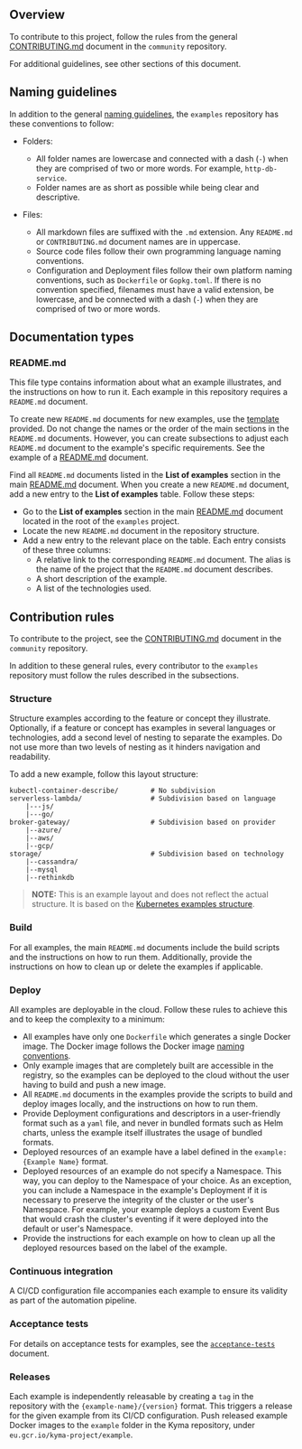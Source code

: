 ## Overview

To contribute to this project, follow the rules from the general [CONTRIBUTING.md](https://github.com/kyma-project/community/blob/main/CONTRIBUTING.md) document in the `community` repository.

For additional guidelines, see other sections of this document.

## Naming guidelines

In addition to the general [naming guidelines](https://github.com/kyma-project/community/blob/main/docs/guidelines/technical-guidelines/01-naming.md), the `examples` repository has these conventions to follow:

- Folders:
  - All folder names are lowercase and connected with a dash (`-`) when they are comprised of two or more words. For example, `http-db-service`.
  - Folder names are as short as possible while being clear and descriptive.

- Files:
  - All markdown files are suffixed with the `.md` extension. Any `README.md` or `CONTRIBUTING.md` document names are in uppercase.
  - Source code files follow their own programming language naming conventions.
  - Configuration and Deployment files follow their own platform naming conventions, such as `Dockerfile` or `Gopkg.toml`. If there is no convention specified, filenames must have a valid extension, be lowercase, and be connected with a dash (`-`) when they are comprised of two or more words.

## Documentation types

### README.md

This file type contains information about what an example illustrates, and the instructions on how to run it. Each example in this repository requires a `README.md` document.

To create new `README.md` documents for new examples, use the [template](https://github.com/kyma-project/community/blob/main/templates/repository-template/README.md) provided.
Do not change the names or the order of the main sections in the `README.md` documents. However, you can create subsections to adjust each `README.md` document to the example's specific requirements. See the example of a [README.md](http-db-service/README.md) document.

Find all `README.md` documents listed in the **List of examples** section in the main [README.md](README.md) document. When you create a new `README.md` document, add a new entry to the **List of examples** table. Follow these steps:

* Go to the **List of examples** section in the main [README.md](README.md) document located in the root of the `examples` project.
* Locate the new `README.md` document in the repository structure.
* Add a new entry to the relevant place on the table. Each entry consists of these three columns:
  * A relative link to the corresponding `README.md` document. The alias is the name of the project that the `README.md` document describes.
  * A short description of the example.
  * A list of the technologies used.

## Contribution rules

To contribute to the project, see the [CONTRIBUTING.md](https://github.com/kyma-project/community/blob/main/CONTRIBUTING.md) document in the `community` repository.

In addition to these general rules, every contributor to the `examples` repository must follow the rules described in the subsections.

### Structure

Structure examples according to the feature or concept they illustrate. Optionally, if a feature or concept has examples in several languages or technologies, add a second level of nesting to separate the examples. Do not use more than two levels of nesting as it hinders navigation and readability.

To add a new example, follow this layout structure:

```
kubectl-container-describe/        # No subdivision
serverless-lambda/                 # Subdivision based on language
    |---js/
    |---go/
broker-gateway/                    # Subdivision based on provider
    |--azure/
    |--aws/
    |--gcp/
storage/                           # Subdivision based on technology
    |--cassandra/
    |--mysql
    |--rethinkdb
```

> **NOTE:** This is an example layout and does not reflect the actual structure. It is based on the [Kubernetes examples structure](https://github.com/kubernetes/examples).

### Build

For all examples, the main `README.md` documents include the build scripts and the instructions on how to run them. Additionally, provide the instructions on how to clean up or delete the examples if applicable.

### Deploy

All examples are deployable in the cloud. Follow these rules to achieve this and to keep the complexity to a minimum:

- All examples have only one `Dockerfile` which generates a single Docker image. The Docker image follows the Docker image [naming conventions](https://github.com/kyma-project/community/blob/main/docs/guidelines/technical-guidelines/01-naming.md).
- Only example images that are completely built are accessible in the registry, so the examples can be deployed to the cloud without the user having to build and push a new image.
- All `README.md` documents in the examples provide the scripts to build and deploy images locally, and the instructions on how to run them.
- Provide Deployment configurations and descriptors in a user-friendly format such as a `yaml` file, and never in bundled formats such as Helm charts, unless the example itself illustrates the usage of bundled formats.
- Deployed resources of an example have a label defined in the `example: {Example Name}` format.
- Deployed resources of an example do not specify a Namespace. This way, you can deploy to the Namespace of your choice. As an exception, you can include a Namespace in the example's Deployment if it is necessary to preserve the integrity of the cluster or the user's Namespace. For example, your example deploys a custom Event Bus that would crash the cluster's eventing if it were deployed into the default or user's Namespace.
- Provide the instructions for each example on how to clean up all the deployed resources based on the label of the example.

### Continuous integration

A CI/CD configuration file accompanies each example to ensure its validity as part of the automation pipeline.

### Acceptance tests

For details on acceptance tests for examples, see the [`acceptance-tests`](tests/README.md) document.

### Releases

Each example is independently releasable by creating a `tag` in the repository with the `{example-name}/{version}` format. This triggers a release for the given example from its CI/CD configuration. Push released example Docker images to the `example` folder in the Kyma repository, under `eu.gcr.io/kyma-project/example`.
